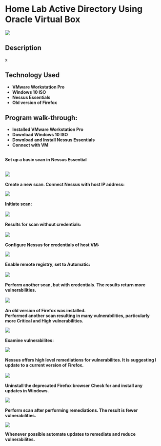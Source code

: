 <h1>Home Lab Active Directory Using Oracle Virtual Box</h1>

![](https://github.com/rbrianshutt/nessus/blob/main/images/NessusEssentials.jpg)

<h2>Description</h2>
x  
<br />


<h2>Technology Used</h2>

- <b>VMware Workstation Pro</b>
- <b>Windows 10 ISO</b>
- <b>Nessus Essentials</b>
- <b>Old version of Firefox</b>

 
<h2>Program walk-through:</h2>


- <b>Installed VMware Workstation Pro</b>
- <b>Download Windows 10 ISO</b>
- <b>Download and Install Nessus Essentials</b>
- <b>Connect with VM</b>
<br/>
<b>Set up a basic scan in Nessus Essential</b>
<br/>
<br/>
 
![](https://github.com/rbrianshutt/nessus/blob/main/images/basic_network_scan.PNG)
<br />
<br />
<b>Create a new scan.  Connect Nessus with host IP address: </b>
<br/>

![](https://github.com/rbrianshutt/nessus/blob/main/images/new_scan_basic_network_scan.PNG)
<br />
<br />
<b>Initiate scan:</b>  
<br/>
![](https://github.com/rbrianshutt/nessus/blob/main/images/launch_scan_2.PNG)
<br />
<br />
<b>Results for scan without credentials:</b>  
<br/>
![](https://github.com/rbrianshutt/nessus/blob/main/images/nessus_first_scan.PNG)
<br />
<br />
<b>Configure Nessus for credentials of host VM:</b> 
<br/>

![](https://github.com/rbrianshutt/nessus/blob/main/images/nessuss_configure_credentials.PNG)
<br />
<br />
<b>Enable remote registry, set to Automatic:</b>   
<br/>
![](https://github.com/rbrianshutt/nessus/blob/main/images/vm_enable_remote_registry.PNG)
<br />
<br />
<b>Perform another scan, but with credentials.  The results return more vulnerabilities.</b>  
<br/>
![](https://github.com/rbrianshutt/nessus/blob/main/images/nessus_with_credentials_scan.PNG)
<br />
<br />
<b>An old version of Firefox was installed.</b>   
<b>Performed another scan resulting in many vulnerabilities, particularly more Critical and High vulnerabilities. </b>
<br/>

![](https://github.com/rbrianshutt/nessus/blob/main/images/nessus_credentials%26oldfirefox.PNG)
<br />
<br />
<b>Examine vulnerabilites:</b> 
<br/>

![](https://github.com/rbrianshutt/nessus/blob/main/images/nessus_credentials_vulnerabilities.PNG)
<br />
<br />
<b>Nessus offers high level remediations for vulnerabilites.  It is suggesting I update to a current version of Firefox. </b>  
<br/>
![](https://github.com/rbrianshutt/nessus/blob/main/images/nessus_remediations.PNG)
<br />
<br />
<b>Uninstall the deprecated Firefox browser</b>
<b>Check for and install any updates in Windows.</b>
<br/>

![](https://github.com/rbrianshutt/nessus/blob/main/images/vm_windows_update.PNG)
<br />
<br />
<b>Perform scan after performing remediations.  The result is fewer vulnerabilities.</b>
<br/>

![](https://github.com/rbrianshutt/nessus/blob/main/images/nessus.scan_after_updates.PNG)

<b>Whenever possible automate updates to remediate and reduce vulnerabilites.</b>
